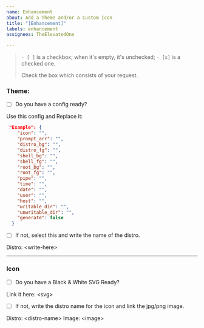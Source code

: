 ```yaml
---
name: Enhancement
about: Add a Theme and/or a Custom Icon
title: "[Enhancement]"
labels: enhancement
assignees: TheElevatedOne

---
```


> `- [ ]` is a checkbox; when it's empty, it's unchecked; `- [x]` is a checked one.
>
> Check the box which consists of your request.

### Theme:

- [ ] Do you have a config ready?

Use this config and Replace it:
```json
 "Example": {
    "icon": "",
    "prompt_arr": "",
    "distro_bg": "",
    "distro_fg": "",
    "shell_bg": "",
    "shell_fg": "",
    "root_bg": "",
    "root_fg": "",
    "pipe": "",
    "time": "",
    "date": "",
    "user": "",
    "host": "",
    "writable_dir": "",
    "unwritable_dir": "",
    "generate": false
  }
```

- [ ] If not, select this and write the name of the distro.

Distro: \<write-here\>

---

### Icon

- [ ] Do you have a Black & White SVG Ready?

Link it here: \<svg\>

- [ ] If not, write the distro name for the icon and link the jpg/png image.

Distro: \<distro-name\>
Image: \<image\>
